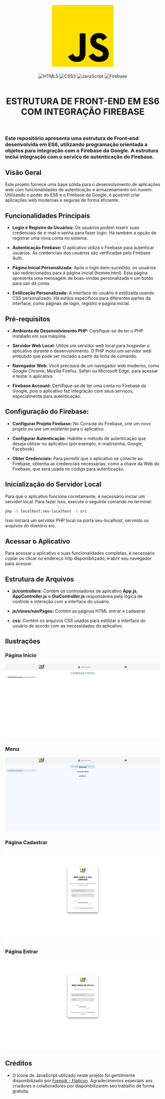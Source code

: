 <div align="center">
  <a href="https://developer.mozilla.org/pt-BR/docs/Web/JavaScript" title="JavaScript | MDN" target="_blank" rel='noopener noreferrer'>
    <img src="src/assets/screen/javascript.png" width="200" alt="Ícone JavaScript">
  </a>
</div><br />

<div align="center" style="display: inline_block;">
    <img align="center" alt="HTML5" width="60" src="https://cdn.jsdelivr.net/gh/devicons/devicon@latest/icons/html5/html5-original-wordmark.svg" /> 
    <img align="center" alt="CSS3" width="60" src="https://cdn.jsdelivr.net/gh/devicons/devicon@latest/icons/css3/css3-original-wordmark.svg" />
    <img align="center" alt="JavaScript" width="50" src="https://cdn.jsdelivr.net/gh/devicons/devicon@latest/icons/javascript/javascript-original.svg" />
    <img align="center" alt="Firebase" width="60" src="https://cdn.jsdelivr.net/gh/devicons/devicon@latest/icons/firebase/firebase-original-wordmark.svg" />
</div><br />

<div align="center">
<h1>ESTRUTURA DE FRONT-END EM ES6 COM INTEGRAÇÃO FIREBASE</h1>
</div><br />

### Este repositório apresenta uma estrutura de Front-end desenvolvida em ES6, utilizando programação orientada a objetos para integração com o Firebase da Google. A estrutura inclui integração com o serviço de autenticação do Firebase.

## Visão Geral

Este projeto fornece uma base sólida para o desenvolvimento de aplicações web com funcionalidades de autenticação e armazenamento em nuvem. Utilizando o poder do ES6 e o Firebase da Google, é possível criar aplicações web modernas e seguras de forma eficiente.

## Funcionalidades Principais

- **Login e Registro de Usuários:** Os usuários podem inserir suas credenciais de e-mail e senha para fazer login. Há também a opção de registrar uma nova conta no sistema.

- **Autenticação Firebase:** O aplicativo utiliza o Firebase para autenticar usuários. As credenciais dos usuários são verificadas pelo Firebase Auth.

- **Página Inicial Personalizada:** Após o login bem-sucedido, os usuários são redirecionados para a página inicial (homee.html). Esta página apresenta uma mensagem de boas-vindas personalizada e um botão para sair da conta.

- **Estilização Personalizada:** A interface do usuário é estilizada usando CSS personalizado. Há estilos específicos para diferentes partes da interface, como páginas de login, registro e página inicial.

## Pré-requisitos

- **Ambiente de Desenvolvimento PHP:** Certifique-se de ter o PHP instalado em sua máquina.

- **Servidor Web Local:** Utilize um servidor web local para hospedar o aplicativo durante o desenvolvimento. O PHP inclui um servidor web embutido que pode ser iniciado a partir da linha de comando.

- **Navegador Web:** Você precisará de um navegador web moderno, como Google Chrome, Mozilla Firefox, Safari ou Microsoft Edge, para acessar e testar o aplicativo.

- **Firebase Account:** Certifique-se de ter uma conta no Firebase da Google, pois o aplicativo faz integração com seus serviços, especialmente para autenticação.

## Configuração do Firebase:

- **Configurar Projeto Firebase:** No Console do Firebase, crie um novo projeto ou use um existente para o aplicativo.

- **Configurar Autenticação:** Habilite o método de autenticação que deseja utilizar no aplicativo (por exemplo, e-mail/senha, Google, Facebook).

- **Obter Credenciais:** Para permitir que o aplicativo se conecte ao Firebase, obtenha as credenciais necessárias, como a chave da Web do Firebase, que será usada no código para autenticação.

## Inicialização do Servidor Local

Para que o aplicativo funcione corretamente, é necessário iniciar um servidor local. Para fazer isso, execute o seguinte comando no terminal:

```bash
php -S localhost:seu-localhost -t src
```
Isso iniciará um servidor PHP local na porta seu-localhost, servindo os arquivos do diretório src.

## Acessar o Aplicativo

Para acessar o aplicativo e suas funcionalidades completas, é necessário copiar ou clicar no endereço http disponibilizado, e abrir seu navegador para acessar.

## Estrutura de Arquivos

- **js/controllers:** Contém os controladores de aplicativo **App.js**, **AppController.js** e **GuiController.js** responsáveis pela lógica de controle e interação com a interface do usuário.

- **js/views/navPages:** Contém as páginas HTML entrar e cadastrar.

- **css:** Contém os arquivos CSS usados para estilizar a interface do usuário de acordo com as necessidades do aplicativo.

## Ilustrações

### Página Início
![Página início](/src/assets/screen/inicio.png)

### Menu
![Menu](/src/assets/screen/menu.png)

### Página Cadastrar
![Página Cadastrar](/src/assets/screen/cadastrar.png)

### Página Entrar
![Página Entrar](/src/assets/screen/entrar.png)

## Créditos

- O ícone de JavaScript utilizado neste projeto foi gentilmente disponibilizado por <a href="https://www.flaticon.com/br/icones-gratis/javascript" title="Javascript ícones" target="_blank" rel='noopener noreferrer'>Freepik - Flaticon</a>. Agradecimentos especiais aos criadores e colaboradores por disponibilizarem seu trabalho de forma gratuita.